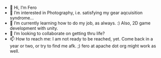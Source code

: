 - 👋 Hi, I’m Fero
- 👀 I’m interested in Photography, i.e. satisfying my gear aqcuisition syndrome... 
- 🌱 I’m currently learning how to do my job, as always. :)  Also, 2D game development with unity. 
- 💞️ I’m looking to collaborate on getting thru life?
- 📫 How to reach me: I am not ready to be reached, yet. Come back in a year or two, or try to find me afk. ;) fero at apache dot org might work as well.

<!---
fszabo2/fszabo2 is a ✨ special ✨ repository because its `README.md` (this file) appears on your GitHub profile.
You can click the Preview link to take a look at your changes.
--->
